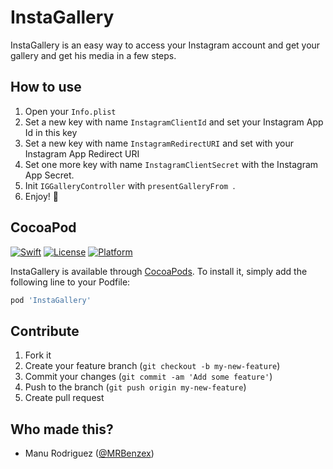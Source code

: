 # InstaGallery

InstaGallery is an easy way to access your Instagram account and get your gallery and get his media in a few steps.

## How to use
1. Open your `Info.plist`
2. Set a new key with name `InstagramClientId` and set your Instagram App Id in this key
3. Set a new key with name `InstagramRedirectURI` and set with your Instagram App Redirect URI
4. Set one more key with name `InstagramClientSecret` with the Instagram App Secret.
5. Init `IGGalleryController` with `presentGalleryFrom `.
6. Enjoy! 🎉

## CocoaPod
[![Swift](https://img.shields.io/badge/swift-5.0-red)](https://cocoapods.org/pods/InstaGallery)
[![License](https://img.shields.io/badge/license-MIT-lightgrey)](https://cocoapods.org/pods/InstaGallery)
[![Platform](https://img.shields.io/badge/platform-ios-blue)](https://cocoapods.org/pods/InstaGallery)

InstaGallery is available through [CocoaPods](http://cocoapods.org). To install
it, simply add the following line to your Podfile:

```ruby
pod 'InstaGallery'
```

## Contribute

1. Fork it
2. Create your feature branch (`git checkout -b my-new-feature`)
3. Commit your changes (`git commit -am 'Add some feature'`)
4. Push to the branch (`git push origin my-new-feature`)
5. Create pull request

## Who made this?
- Manu Rodriguez ([@MRBenzex](https://twitter.com/mrbenzex))
